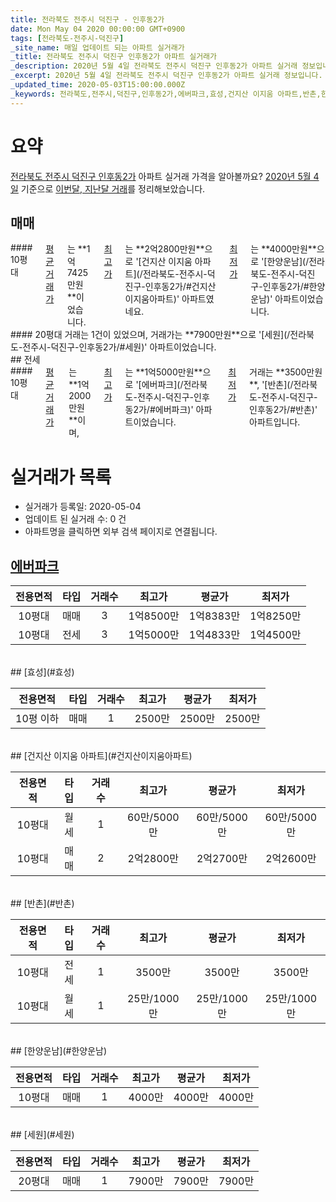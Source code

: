 ```yaml
---
title: 전라북도 전주시 덕진구 - 인후동2가
date: Mon May 04 2020 00:00:00 GMT+0900
tags: [전라북도-전주시-덕진구]
_site_name: 매일 업데이트 되는 아파트 실거래가
_title: 전라북도 전주시 덕진구 인후동2가 아파트 실거래가
_description: 2020년 5월 4일 전라북도 전주시 덕진구 인후동2가 아파트 실거래 정보입니다. 6건 아파트 정보가 있습니다.
_excerpt: 2020년 5월 4일 전라북도 전주시 덕진구 인후동2가 아파트 실거래 정보입니다. 6건 아파트 정보가 있습니다.
_updated_time: 2020-05-03T15:00:00.000Z
_keywords: 전라북도,전주시,덕진구,인후동2가,에버파크,효성,건지산 이지움 아파트,반촌,한양운남,세원
---
```





# 요약
<ins>전라북도 전주시 덕진구 인후동2가</ins> 아파트 실거래 가격을 알아볼까요? <ins>2020년 5월 4일</ins> 기준으로 <ins>이번달, 지난달 거래</ins>를 정리해보았습니다.

## 매매
<div class="container">
<div class="six columns" markdown="1">
#### 10평대
<ins>평균 거래가</ins>는 **1억7425만원**이었습니다. <ins>최고가</ins>는 **2억2800만원**으로 '[건지산 이지움 아파트](/전라북도-전주시-덕진구-인후동2가/#건지산이지움아파트)' 아파트였네요. <ins>최저가</ins>는 **4000만원**으로 '[한양운남](/전라북도-전주시-덕진구-인후동2가/#한양운남)' 아파트이었습니다.
</div>
<div class="six columns" markdown="1">
#### 20평대
거래는 1건이 있었으며, 거래가는 **7900만원**으로 '[세원](/전라북도-전주시-덕진구-인후동2가/#세원)' 아파트이었습니다.
</div>
</div>
## 전세
<div class="container">
<div class="twelve columns" markdown="1">
#### 10평대
<ins>평균 거래가</ins>는 **1억2000만원**이며, <ins>최고가</ins>는 **1억5000만원**으로 '[에버파크](/전라북도-전주시-덕진구-인후동2가/#에버파크)' 아파트이었습니다. <ins>최저가</ins> 거래는 **3500만원**, '[반촌](/전라북도-전주시-덕진구-인후동2가/#반촌)' 아파트입니다.
</div>
</div>



# 실거래가 목록
- 실거래가 등록일: 2020-05-04
- 업데이트 된 실거래 수: 0 건
- 아파트명을 클릭하면 외부 검색 페이지로 연결됩니다.

## [에버파크](#에버파크)

|전용면적|타입|거래수|최고가|평균가|최저가|
|:---:|:---:|:---:|:---:|:---:|:---:|
|10평대|<span class="deal-type-1">매매</span>|3|1억8500만|1억8383만|1억8250만|
|10평대|<span class="deal-type-2">전세</span>|3|1억5000만|1억4833만|1억4500만|

<br/>
## [효성](#효성)

|전용면적|타입|거래수|최고가|평균가|최저가|
|:---:|:---:|:---:|:---:|:---:|:---:|
|10평 이하|<span class="deal-type-1">매매</span>|1|2500만|2500만|2500만|

<br/>
## [건지산 이지움 아파트](#건지산이지움아파트)

|전용면적|타입|거래수|최고가|평균가|최저가|
|:---:|:---:|:---:|:---:|:---:|:---:|
|10평대|<span class="deal-type-3">월세</span>|1|60만/5000만|60만/5000만|60만/5000만|
|10평대|<span class="deal-type-1">매매</span>|2|2억2800만|2억2700만|2억2600만|

<br/>
## [반촌](#반촌)

|전용면적|타입|거래수|최고가|평균가|최저가|
|:---:|:---:|:---:|:---:|:---:|:---:|
|10평대|<span class="deal-type-2">전세</span>|1|3500만|3500만|3500만|
|10평대|<span class="deal-type-3">월세</span>|1|25만/1000만|25만/1000만|25만/1000만|

<br/>
## [한양운남](#한양운남)

|전용면적|타입|거래수|최고가|평균가|최저가|
|:---:|:---:|:---:|:---:|:---:|:---:|
|10평대|<span class="deal-type-1">매매</span>|1|4000만|4000만|4000만|

<br/>
## [세원](#세원)

|전용면적|타입|거래수|최고가|평균가|최저가|
|:---:|:---:|:---:|:---:|:---:|:---:|
|20평대|<span class="deal-type-1">매매</span>|1|7900만|7900만|7900만|

<br/>



